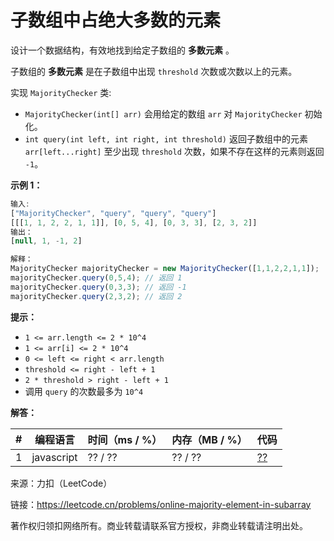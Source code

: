 # 子数组中占绝大多数的元素

设计一个数据结构，有效地找到给定子数组的 **多数元素** 。

子数组的 **多数元素** 是在子数组中出现 `threshold` 次数或次数以上的元素。

实现 `MajorityChecker` 类:

- `MajorityChecker(int[] arr)` 会用给定的数组 `arr` 对 `MajorityChecker` 初始化。
- `int query(int left, int right, int threshold)` 返回子数组中的元素 `arr[left...right]` 至少出现 `threshold` 次数，如果不存在这样的元素则返回 `-1`。

**示例 1：**

``` javascript
输入:
["MajorityChecker", "query", "query", "query"]
[[[1, 1, 2, 2, 1, 1]], [0, 5, 4], [0, 3, 3], [2, 3, 2]]
输出：
[null, 1, -1, 2]

解释：
MajorityChecker majorityChecker = new MajorityChecker([1,1,2,2,1,1]);
majorityChecker.query(0,5,4); // 返回 1
majorityChecker.query(0,3,3); // 返回 -1
majorityChecker.query(2,3,2); // 返回 2
```

**提示：**

- `1 <= arr.length <= 2 * 10^4`
- `1 <= arr[i] <= 2 * 10^4`
- `0 <= left <= right < arr.length`
- `threshold <= right - left + 1`
- `2 * threshold > right - left + 1`
- 调用 `query` 的次数最多为 `10^4`

**解答：**

**#**|**编程语言**|**时间（ms / %）**|**内存（MB / %）**|**代码**
--|--|--|--|--
1|javascript|?? / ??|?? / ??|[??](./javascript/ac_v1.js)

来源：力扣（LeetCode）

链接：https://leetcode.cn/problems/online-majority-element-in-subarray

著作权归领扣网络所有。商业转载请联系官方授权，非商业转载请注明出处。
